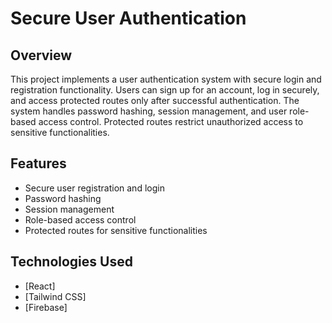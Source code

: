 # Secure User Authentication

## Overview
This project implements a user authentication system with secure login and registration functionality. Users can sign up for an account, log in securely, and access protected routes only after successful authentication. The system handles password hashing, session management, and user role-based access control. Protected routes restrict unauthorized access to sensitive functionalities.

## Features
- Secure user registration and login
- Password hashing
- Session management
- Role-based access control
- Protected routes for sensitive functionalities

## Technologies Used
- [React]
- [Tailwind CSS]
- [Firebase]
